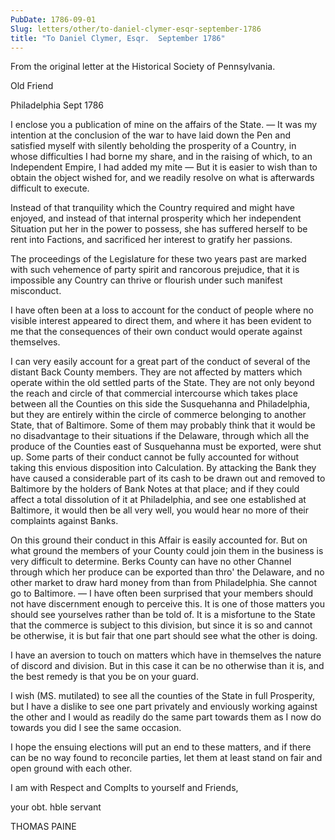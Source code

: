 ```yaml
---
PubDate: 1786-09-01
Slug: letters/other/to-daniel-clymer-esqr-september-1786
title: "To Daniel Clymer, Esqr.  September 1786"
---
```


   From the original letter at the Historical Society of Pennsylvania.

   Old Friend

   Philadelphia Sept 1786

   I enclose you a publication of mine on the affairs of the State. &mdash; 
   It was my
   intention at the conclusion of the war to have laid down the Pen and
   satisfied myself with silently beholding the prosperity of a Country, in
   whose difficulties I had borne my share, and in the raising of which, to
   an Independent Empire, I had added my mite &mdash; But it is easier 
   to wish than
   to obtain the object wished for, and we readily resolve on what is
   afterwards difficult to execute.

   Instead of that tranquility which the Country required and might have
   enjoyed, and instead of that internal prosperity which her independent
   Situation put her in the power to possess, she has suffered herself to be
   rent into Factions, and sacrificed her interest to gratify her passions.

   The proceedings of the Legislature for these two years past are marked
   with such vehemence of party spirit and rancorous prejudice, that it is
   impossible any Country can thrive or flourish under such manifest
   misconduct.

   I have often been at a loss to account for the conduct of people where no
   visible interest appeared to direct them, and where it has been evident to
   me that the consequences of their own conduct would operate against
   themselves.

   I can very easily account for a great part of the conduct of several of
   the distant Back County members. They are not affected by matters which
   operate within the old settled parts of the State. They are not only
   beyond the reach and circle of that commercial intercourse which takes
   place between all the Counties on this side the Susquehanna and
   Philadelphia, but they are entirely within the circle of commerce
   belonging to another State, that of Baltimore. Some of them may probably
   think that it would be no disadvantage to their situations if the Delaware,
   through which all the produce of the Counties east of Susquehanna must be
   exported, were shut up. Some parts of their conduct cannot be fully
   accounted for without taking this envious disposition into Calculation.
   By attacking the Bank they have caused a considerable part of its cash to
   be drawn out and removed to Baltimore by the holders of Bank Notes at that
   place; and if they could affect a total dissolution of it at Philadelphia,
   and see one established at Baltimore, it would then be all very well, you
   would hear no more of their complaints against Banks.

   On this ground their conduct in this Affair is easily accounted for. But
   on what ground the members of your County could join them in the business
   is very difficult to determine. Berks County can have no other Channel
   through which her produce can be exported than thro' the Delaware, and
   no other market to draw hard money from than from Philadelphia. She cannot
   go to Baltimore. &mdash; I have often been surprised that your 
   members should not
   have discernment enough to perceive this. It is one of those matters you
   should see yourselves rather than be told of. It is a misfortune to the
   State that the commerce is subject to this division, but since it is so
   and cannot be otherwise, it is but fair that one part should see what the
   other is doing.

   I have an aversion to touch on matters which have in themselves the nature
   of discord and division. But in this case it can be no otherwise than it
   is, and the best remedy is that you be on your guard.

   I wish (MS. mutilated) to see all the counties of the State in full
   Prosperity, but I have a dislike to see one part privately and enviously
   working against the other and I would as readily do the same part towards
   them as I now do towards you did I see the same occasion.

   I hope the ensuing elections will put an end to these matters, and if
   there can be no way found to reconcile parties, let them at least stand on
   fair and open ground with each other.

   I am with Respect and Complts to yourself and Friends,

   your obt. hble servant

   THOMAS PAINE


